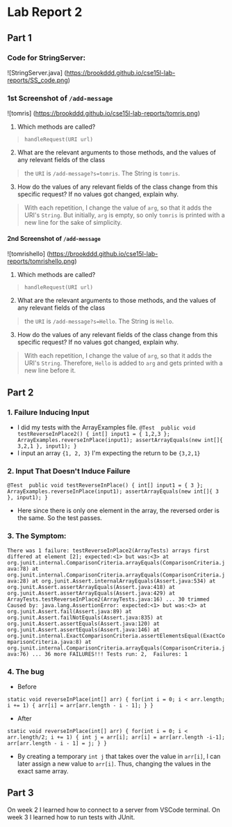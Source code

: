 # Lab Report 2

## Part 1

### Code for StringServer:

![StringServer.java] (https://brookddd.github.io/cse15l-lab-reports/SS_code.png)

### 1st Screenshot of `/add-message`

![tomris] (https://brookddd.github.io/cse15l-lab-reports/tomris.png)

1. Which methods are called? 
> `handleRequest(URI url)`
2. What are the relevant arguments to those methods, and the values of any relevant fields of the class
> the `URI` is `/add-message?s=tomris`. The String is `tomris`.
3. How do the values of any relevant fields of the class change from this specific request? If no values got changed, explain why.
> With each repetition, I change the value of `arg`, so that it adds the URI's `String`. But initially, `arg` is empty, so only `tomris` is printed with a new line for the sake of simplicity.

#### 2nd Screenshot of `/add-message`

![tomrishello] (https://brookddd.github.io/cse15l-lab-reports/tomrishello.png)

1. Which methods are called? 
> `handleRequest(URI url)`
2. What are the relevant arguments to those methods, and the values of any relevant fields of the class
> the `URI` is `/add-message?s=Hello`. The String is `Hello`.
3. How do the values of any relevant fields of the class change from this specific request? If no values got changed, explain why.
> With each repetition, I change the value of `arg`, so that it adds the URI's `String`. Therefore, `Hello` is added to `arg` and gets printed with a new line before it.


## Part 2

### 1. Failure Inducing Input
* I did my tests with the ArrayExamples file. 
`@Test 
	public void testReverseInPlace2() {
	int[] input1 = { 1,2,3 };
	ArrayExamples.reverseInPlace(input1);
	assertArrayEquals(new int[]{ 3,2,1 }, input1);
	}	`
 * I input an array `{1, 2, 3}` I'm expecting the return to be `{3,2,1}`


### 2. Input That Doesn't Induce Failure

`@Test 
	public void testReverseInPlace() {
    int[] input1 = { 3 };
    ArrayExamples.reverseInPlace(input1);
    assertArrayEquals(new int[]{ 3 }, input1);
	}`
* Here since there is only one element in the array, the reversed order is the same. So the test passes.

### 3. The Symptom:

`There was 1 failure:
testReverseInPlace2(ArrayTests)
arrays first differed at element [2]; expected:<1> but was:<3>
        at org.junit.internal.ComparisonCriteria.arrayEquals(ComparisonCriteria.java:78)
        at org.junit.internal.ComparisonCriteria.arrayEquals(ComparisonCriteria.java:28)
        at org.junit.Assert.internalArrayEquals(Assert.java:534)
        at org.junit.Assert.assertArrayEquals(Assert.java:418)
        at org.junit.Assert.assertArrayEquals(Assert.java:429)
        at ArrayTests.testReverseInPlace2(ArrayTests.java:16)
        ... 30 trimmed
Caused by: java.lang.AssertionError: expected:<1> but was:<3>
        at org.junit.Assert.fail(Assert.java:89)
        at org.junit.Assert.failNotEquals(Assert.java:835)
        at org.junit.Assert.assertEquals(Assert.java:120)
        at org.junit.Assert.assertEquals(Assert.java:146)
        at org.junit.internal.ExactComparisonCriteria.assertElementsEqual(ExactComparisonCriteria.java:8)
        at org.junit.internal.ComparisonCriteria.arrayEquals(ComparisonCriteria.java:76)
        ... 36 more
FAILURES!!!
Tests run: 2,  Failures: 1`

### 4. The bug

* Before 


`static void reverseInPlace(int[] arr) {
    for(int i = 0; i < arr.length; i += 1) {
      arr[i] = arr[arr.length - i - 1];
    }
  }`

* After 


`static void reverseInPlace(int[] arr) {
    for(int i = 0; i < arr.length/2; i += 1) {
      int j = arr[i];
      arr[i] = arr[arr.length -i-1];
      arr[arr.length - i - 1] = j;
    }
  }`
  
* By creating a temporary `int j` that takes over the value in `arr[i]`, I can later assign a new value to `arr[i]`. Thus, changing the values in the exact same array.


## Part 3

On week 2 I learned how to connect to a server from VSCode terminal. On week 3 I learned how to run tests with JUnit.
